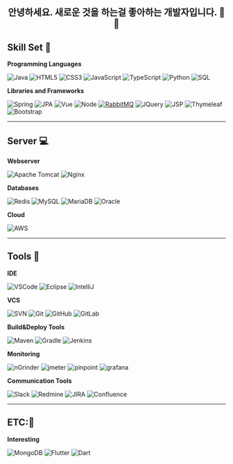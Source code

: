 <h2 align="center">안녕하세요. 새로운 것을 하는걸 좋아하는 개발자입니다. 👋🤓</h2>

## Skill Set 💪
**Programming Languages**

![Java](https://img.shields.io/badge/JAVA-007396.svg?&style=for-the-badge&logo=java&logoColor=white)
![HTML5](https://img.shields.io/badge/HTML5-E34F26.svg?&style=for-the-badge&logo=html5&logoColor=white)
![CSS3](https://img.shields.io/badge/CSS3-%231572B6.svg?&style=for-the-badge&logo=css3&logoColor=white)
![JavaScript](https://img.shields.io/badge/JAVASCRIPT-323330.svg?&style=for-the-badge&logo=javascript&logoColor=%23F7DF1E)
![TypeScript](https://img.shields.io/badge/TYPESCRIPT-%23007ACC.svg?&style=for-the-badge&logo=typescript&logoColor=white)
![Python](https://img.shields.io/badge/PYTHON-3776AB.svg?&style=for-the-badge&logo=python&logoColor=white)
![SQL](https://img.shields.io/badge/SQL-007396.svg?&style=for-the-badge&logo=sql&logoColor=white)

**Libraries and Frameworks**

![Spring](https://img.shields.io/badge/SPRING-6DB33F.svg?&style=for-the-badge&logo=spring&logoColor=white)
![JPA](https://img.shields.io/badge/JPA-121011.svg?&style=for-the-badge&logo=jpa&logoColor=white)
![Vue](https://img.shields.io/badge/-Vue-222222?style=for-the-badge&logo=Vue.js)
![Node](https://img.shields.io/badge/-Nodejs-43853d?style=for-the-badge&logo=Node.js&logoColor=white)
[![RabbitMQ](https://img.shields.io/badge/-RabbitMQ-FF6600?style=for-the-badge&logo=RabbitMQ&logoColor=ffffff)](https://www.rabbitmq.com/)
![JQuery](https://img.shields.io/badge/JQUERY-0769AD.svg?&style=for-the-badge&logo=jquery&logoColor=white)
![JSP](https://img.shields.io/badge/JSP-323330.svg?&style=for-the-badge&logo=JSP&logoColor=white)
![Thymeleaf](https://img.shields.io/badge/Thymeleaf-269539.svg?&style=for-the-badge&logo=Thymeleaf&logoColor=white)
![Bootstrap](https://img.shields.io/badge/-Bootstrap-563D7C?style=for-the-badge&logo=bootstrap)

<hr>

## Server 💻
**Webserver**

![Apache Tomcat](https://img.shields.io/badge/Apache_Tomcat-269539.svg?&style=for-the-badge&logo=apache&logoColor=white)
![Nginx](https://img.shields.io/badge/NGINX-269539.svg?&style=for-the-badge&logo=nginx&logoColor=white)

**Databases**

![Redis](https://img.shields.io/badge/REDIS-DC382D.svg?&style=for-the-badge&logo=redis&logoColor=white)
![MySQL](https://img.shields.io/badge/MySQL-4479A1.svg?&style=for-the-badge&logo=mysql&logoColor=white)
![MariaDB](https://img.shields.io/badge/MARIADB-4479A1.svg?&style=for-the-badge&logo=mariadb&logoColor=white)
![Oracle](https://img.shields.io/badge/ORACLE-F80000.svg?&style=for-the-badge&logo=oracle&logoColor=white)

**Cloud**

![AWS](https://img.shields.io/badge/AMAZON%20AWS-232F3E.svg?&style=for-the-badge&logo=amazon-aws&logoColor=white)

<hr>

## Tools 🧰
**IDE**

![VSCode](https://img.shields.io/badge/VSCODE-007ACC.svg?&style=for-the-badge&logo=visual-studio-code)
![Eclipse](https://img.shields.io/badge/ECLIPSE-2C2255.svg?&style=for-the-badge&logo=eclipse)
![IntelliJ](https://img.shields.io/badge/INTELLIJ-000000.svg?&style=for-the-badge&logo=intellij-idea)

**VCS**

![SVN](https://img.shields.io/badge/SVN-%23F05033.svg?&style=for-the-badge&logo=subversion&logoColor=white)
![Git](https://img.shields.io/badge/GIT-%23F05033.svg?&style=for-the-badge&logo=git&logoColor=white)
![GitHub](https://img.shields.io/badge/GITHUB-%23121011.svg?&style=for-the-badge&logo=github&logoColor=white)
![GitLab](https://img.shields.io/badge/GITLAB-%23181717.svg?&style=for-the-badge&logo=gitlab&logoColor=white)

**Build&Deploy Tools**

![Maven](https://img.shields.io/badge/MAVEN-C71A36.svg?&style=for-the-badge&logo=apache-maven)
![Gradle](https://img.shields.io/badge/GRADLE-02303A.svg?&style=for-the-badge&logo=gradle)
![Jenkins](https://img.shields.io/badge/Jenkins-02303A.svg?&style=for-the-badge&logo=Jenkins)

**Monitoring**

![nGrinder](https://img.shields.io/badge/nGrinder-0769AD.svg?&style=for-the-badge&logo=nGrinder&logoColor=white)
![jmeter](https://img.shields.io/badge/jmeter-0769AD.svg?&style=for-the-badge&logo=jmeter&logoColor=white)
![pinpoint](https://img.shields.io/badge/pinpoint-323330.svg?&style=for-the-badge&logo=pinpoint&logoColor=white)
![grafana](https://img.shields.io/badge/grafana-269539.svg?&style=for-the-badge&logo=grafana&logoColor=white)

**Communication Tools**

![Slack](https://img.shields.io/badge/Slack-%23F05033.svg?&style=for-the-badge&logo=Slack&logoColor=white)
![Redmine](https://img.shields.io/badge/Redmine-%23F05033.svg?&style=for-the-badge&logo=Redmine&logoColor=white)
![JIRA](https://img.shields.io/badge/JIRA-%23F05033.svg?&style=for-the-badge&logo=JIRA&logoColor=white)
![Confluence](https://img.shields.io/badge/Confluence-%23F05033.svg?&style=for-the-badge&logo=Confluence&logoColor=white)

<hr>

## ETC:🌱
**Interesting**

![MongoDB](https://img.shields.io/badge/MONGODB-47A248.svg?&style=for-the-badge&logo=mongodb&logoColor=white)
![Flutter](https://img.shields.io/badge/FLUTTER-02569B.svg?&style=for-the-badge&logo=flutter&logoColor=white)
![Dart](https://img.shields.io/badge/DART-%230175C2.svg?&style=for-the-badge&logo=dart&logoColor=white)

<!--
**mirato/mirato** is a ✨ _special_ ✨ repository because its `README.md` (this file) appears on your GitHub profile.

Here are some ideas to get you started:

- 🔭 I’m currently working on ...
- 🌱 I’m currently learning ...
- 👯 I’m looking to collaborate on ...
- 🤔 I’m looking for help with ...
- 💬 Ask me about ...
- 📫 How to reach me: ...
- 😄 Pronouns: ...
- ⚡ Fun fact: ...
-->
